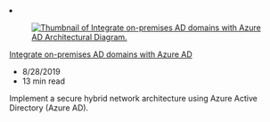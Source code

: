 <!-- This file is automatically generated by build/architectures/build_index.py. Any updates will be lost. -->

<!-- markdownlint-disable MD033 -->

<li class="grid-item item-column" data-categories="Identity Hybrid ">
<article class="card">
    <div class="card-header has-margin-bottom-none" aria-hidden="true">
        <figure class="image diagram has-height-175 has-overflow-hidden level">
            <a href="/azure/architecture/reference-architectures/identity/azure-ad"><img src="/azure/architecture/browse/thumbs/azure-ad.png" class="diagram" alt="Thumbnail of Integrate on-premises AD domains with Azure AD Architectural Diagram." data-linktype="relative-path"></a>
        </figure>
    </div>
    <div class="card-content">
        <a class="card-content-title has-margin-top-none" href="/azure/architecture/reference-architectures/identity/azure-ad">
            <p>Integrate on-premises AD domains with Azure AD</p>
        </a>
        <ul class="card-content-metadata">
            <li>8/28/2019</li>
            <li>13 min read</li>
        </ul>
        <p class="card-content-description">Implement a secure hybrid network architecture using Azure Active Directory (Azure AD).</p>
        <div class="bottom-to-top-fade is-hidden-mobile"></div>
    </div>
</article>
</li>

